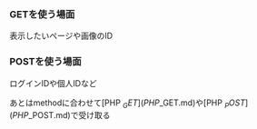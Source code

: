  

### GETを使う場面
表示したいページや画像のID

### POSTを使う場面
ログインIDや個人IDなど

あとはmethodに合わせて[PHP $_GET](PHP%20$_GET.md)や[PHP $_POST](PHP%20$_POST.md)で受け取る


